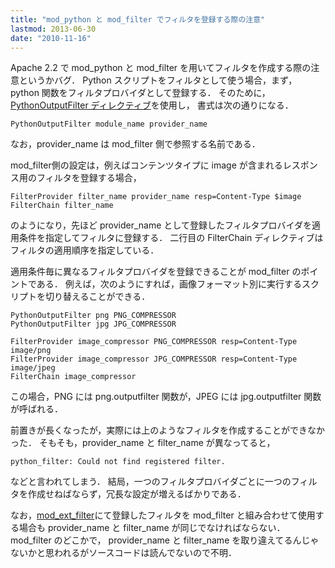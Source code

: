 ```yaml
---
title: "mod_python と mod_filter でフィルタを登録する際の注意"
lastmod: 2013-06-30
date: "2010-11-16"
---
```

Apache 2.2 で mod_python と mod_filter を用いてフィルタを作成する際の注意というかバグ．
Python スクリプトをフィルタとして使う場合，まず，python 関数をフィルタプロバイダとして登録する．
そのために，[PythonOutputFilter ディレクティブ](http://www.python.jp/doc/contrib/modpython/dir-filter-of.html)を使用し，
書式は次の通りになる．

```
PythonOutputFilter module_name provider_name
```

なお，provider_name は mod_filter 側で参照する名前である．

mod_filter側の設定は，例えばコンテンツタイプに image が含まれるレスポンス用のフィルタを登録する場合，

```
FilterProvider filter_name provider_name resp=Content-Type $image
FilterChain filter_name
```

のようになり，先ほど provider_name として登録したフィルタプロバイダを適用条件を指定してフィルタに登録する．
二行目の FilterChain ディレクティブはフィルタの適用順序を指定している．

適用条件毎に異なるフィルタプロバイダを登録できることが mod_filter のポイントである．
例えば，次のようにすれば，画像フォーマット別に実行するスクリプトを切り替えることができる．

```
PythonOutputFilter png PNG_COMPRESSOR
PythonOutputFilter jpg JPG_COMPRESSOR

FilterProvider image_compressor PNG_COMPRESSOR resp=Content-Type image/png
FilterProvider image_compressor JPG_COMPRESSOR resp=Content-Type image/jpeg
FilterChain image_compressor
```

この場合，PNG には png.outputfilter 関数が，JPEG には jpg.outputfilter 関数が呼ばれる．

前置きが長くなったが，実際には上のようなフィルタを作成することができなかった．
そもそも，provider_name と filter_name が異なってると，

```
python_filter: Could not find registered filter.
```

などと言われてしまう．
結局，一つのフィルタプロバイダごとに一つのフィルタを作成せねばならず，冗長な設定が増えるばかりである．

なお，[mod_ext_filter](http://httpd.apache.org/docs/2.2/mod/mod_ext_filter.html)にて登録したフィルタを
mod_filter と組み合わせて使用する場合も provider_name と filter_name が同じでなければならない．
mod_filter のどこかで， provider_name と filter_name を取り違えてるんじゃないかと思われるがソースコードは読んでないので不明．
